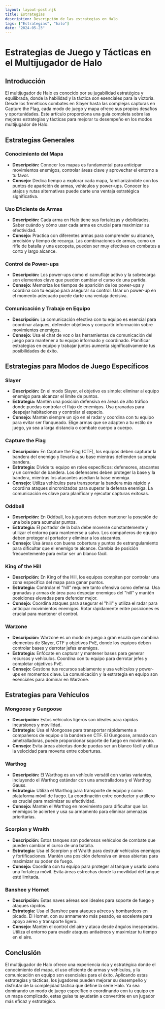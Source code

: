```yaml
---
layout: layout-post.njk
title: Estrategias
description: Descripción de las estrategias en Halo
tags: ["Estrategias", "halo"]
date: "2024-05-23"
---
```


# Estrategias de Juego y Tácticas en el Multijugador de Halo

## Introducción

El multijugador de Halo es conocido por su jugabilidad estratégica y equilibrada, donde la habilidad y la táctica son esenciales para la victoria. Desde los frenéticos combates en Slayer hasta las complejas capturas en Capture the Flag, cada modo de juego y mapa ofrece sus propios desafíos y oportunidades. Este artículo proporciona una guía completa sobre las mejores estrategias y tácticas para mejorar tu desempeño en los modos multijugador de Halo.

## Estrategias Generales

### Conocimiento del Mapa

- **Descripción:** Conocer los mapas es fundamental para anticipar movimientos enemigos, controlar áreas clave y aprovechar el entorno a tu favor.
- **Consejo:** Dedica tiempo a explorar cada mapa, familiarizándote con los puntos de aparición de armas, vehículos y power-ups. Conocer los atajos y rutas alternativas puede darte una ventaja estratégica significativa.

### Uso Eficiente de Armas

- **Descripción:** Cada arma en Halo tiene sus fortalezas y debilidades. Saber cuándo y cómo usar cada arma es crucial para maximizar su efectividad.
- **Consejo:** Practica con diferentes armas para comprender su alcance, precisión y tiempo de recarga. Las combinaciones de armas, como un rifle de batalla y una escopeta, pueden ser muy efectivas en combates a corto y largo alcance.

### Control de Power-ups

- **Descripción:** Los power-ups como el camuflaje activo y la sobrecarga son elementos clave que pueden cambiar el curso de una partida.
- **Consejo:** Memoriza los tiempos de aparición de los power-ups y coordina con tu equipo para asegurar su control. Usar un power-up en el momento adecuado puede darte una ventaja decisiva.

### Comunicación y Trabajo en Equipo

- **Descripción:** La comunicación efectiva con tu equipo es esencial para coordinar ataques, defender objetivos y compartir información sobre movimientos enemigos.
- **Consejo:** Usa el chat de voz o las herramientas de comunicación del juego para mantener a tu equipo informado y coordinado. Planificar estrategias en equipo y trabajar juntos aumenta significativamente tus posibilidades de éxito.

## Estrategias para Modos de Juego Específicos

### Slayer

- **Descripción:** En el modo Slayer, el objetivo es simple: eliminar al equipo enemigo para alcanzar el límite de puntos.
- **Estrategia:** Mantén una posición defensiva en áreas de alto tráfico donde puedas controlar el flujo de enemigos. Usa granadas para despejar habitaciones y controlar el espacio.
- **Consejo:** Mantén siempre un ojo en el radar y coordina con tu equipo para evitar ser flanqueado. Elige armas que se adapten a tu estilo de juego, ya sea a larga distancia o combate cuerpo a cuerpo.

### Capture the Flag

- **Descripción:** En Capture the Flag (CTF), los equipos deben capturar la bandera del enemigo y llevarla a su base mientras defienden su propia bandera.
- **Estrategia:** Divide tu equipo en roles específicos: defensores, atacantes y un corredor de bandera. Los defensores deben proteger la base y la bandera, mientras los atacantes asedian la base enemiga.
- **Consejo:** Utiliza vehículos para transportar la bandera más rápido y coordina ataques sincronizados para superar la defensa enemiga. La comunicación es clave para planificar y ejecutar capturas exitosas.

### Oddball

- **Descripción:** En Oddball, los jugadores deben mantener la posesión de una bola para acumular puntos.
- **Estrategia:** El portador de la bola debe moverse constantemente y utilizar el entorno para mantenerse a salvo. Los compañeros de equipo deben proteger al portador y eliminar a los atacantes.
- **Consejo:** Usa áreas con buena cobertura y puntos de estrangulamiento para dificultar que el enemigo te alcance. Cambia de posición frecuentemente para evitar ser un blanco fácil.

### King of the Hill

- **Descripción:** En King of the Hill, los equipos compiten por controlar una zona específica del mapa para ganar puntos.
- **Estrategia:** Controlar el "hill" requiere tanto ofensiva como defensa. Usa granadas y armas de área para despejar enemigos del "hill" y mantén posiciones elevadas para defender mejor.
- **Consejo:** Coordina ataques para asegurar el "hill" y utiliza el radar para anticipar movimientos enemigos. Rotar rápidamente entre posiciones es crucial para mantener el control.

### Warzone

- **Descripción:** Warzone es un modo de juego a gran escala que combina elementos de Slayer, CTF y objetivos PvE, donde los equipos deben controlar bases y derrotar jefes enemigos.
- **Estrategia:** Enfócate en capturar y mantener bases para generar recursos y vehículos. Coordina con tu equipo para derrotar jefes y completar objetivos PvE.
- **Consejo:** Gestiona tus recursos sabiamente y usa vehículos y power-ups en momentos clave. La comunicación y la estrategia en equipo son esenciales para dominar en Warzone.

## Estrategias para Vehículos

### Mongoose y Gungoose

- **Descripción:** Estos vehículos ligeros son ideales para rápidas incursiones y movilidad.
- **Estrategia:** Usa el Mongoose para transportar rápidamente a compañeros de equipo o la bandera en CTF. El Gungoose, armado con ametralladoras, puede proporcionar soporte de fuego en movimiento.
- **Consejo:** Evita áreas abiertas donde puedas ser un blanco fácil y utiliza la velocidad para moverte entre coberturas.

### Warthog

- **Descripción:** El Warthog es un vehículo versátil con varias variantes, incluyendo el Warthog estándar con una ametralladora y el Warthog Gauss.
- **Estrategia:** Utiliza el Warthog para transporte de equipo y como plataforma móvil de fuego. La coordinación entre conductor y artillero es crucial para maximizar su efectividad.
- **Consejo:** Mantén el Warthog en movimiento para dificultar que los enemigos te acierten y usa su armamento para eliminar amenazas prioritarias.

### Scorpion y Wraith

- **Descripción:** Estos tanques son poderosos vehículos de combate que pueden cambiar el curso de una batalla.
- **Estrategia:** Usa el Scorpion y el Wraith para destruir vehículos enemigos y fortificaciones. Mantén una posición defensiva en áreas abiertas para maximizar su poder de fuego.
- **Consejo:** Coordina con tu equipo para proteger al tanque y usarlo como una fortaleza móvil. Evita áreas estrechas donde la movilidad del tanque esté limitada.

### Banshee y Hornet

- **Descripción:** Estas naves aéreas son ideales para soporte de fuego y ataques rápidos.
- **Estrategia:** Usa el Banshee para ataques aéreos y bombardeos en picado. El Hornet, con su armamento más pesado, es excelente para apoyo aéreo y transporte ligero.
- **Consejo:** Mantén el control del aire y ataca desde ángulos inesperados. Utiliza el entorno para evadir ataques antiaéreos y maximizar tu tiempo en el aire.

## Conclusión

El multijugador de Halo ofrece una experiencia rica y estratégica donde el conocimiento del mapa, el uso eficiente de armas y vehículos, y la comunicación en equipo son esenciales para el éxito. Aplicando estas estrategias y tácticas, los jugadores pueden mejorar su desempeño y disfrutar de la complejidad táctica que define la serie Halo. Ya sea dominando un modo de juego específico o coordinando con tu equipo en un mapa complicado, estas guías te ayudarán a convertirte en un jugador más eficaz y estratégico.
